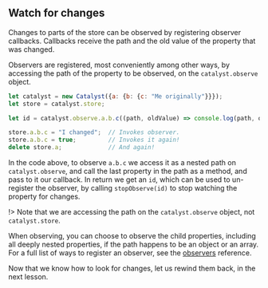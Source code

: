## Watch for changes

Changes to parts of the store can be observed by registering observer callbacks. Callbacks receive the path and the old value of the property that was changed.

Observers are registered, most conveniently among other ways, by accessing the path of the property to be observed, on the `catalyst.observe` object.

```javascript
let catalyst = new Catalyst({a: {b: {c: "Me originally"}}});
let store = catalyst.store;

let id = catalyst.observe.a.b.c((path, oldValue) => console.log(path, oldValue));

store.a.b.c = "I changed";	// Invokes observer.
store.a.b.c = true;			// Invokes it again!
delete store.a;				// And again!
```

In the code above, to observe `a.b.c` we access it as a nested path on `catalyst.observe`, and call the last property in the path as a method, and pass to it our callback. In return we get an `id`, which can be used to un-register the observer, by calling `stopObserve(id)` to stop watching the property for changes.

!> Note that we are accessing the path on the `catalyst.observe` object, not `catalyst.store`.

When observing, you can choose to observe the child properties, including all deeply nested properties, if the path happens to be an object or an array. For a full list of ways to register an observer, see the [observers](observer/register.md) reference.

Now that we know how to look for changes, let us rewind them back, in the next lesson.
